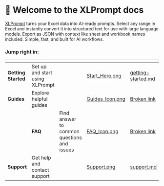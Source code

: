 # 👋 Welcome to the XLPrompt docs

[XLPrompt](https://pythonandvba.com/xlprompt) turns your Excel data into AI-ready prompts. Select any range in Excel and instantly convert it into structured text for use with large language models. Export as JSON with context like sheet and workbook names included. Simple, fast, and built for AI workflows.

### Jump right in:

<table data-view="cards"><thead><tr><th></th><th></th><th></th><th data-hidden data-card-cover data-type="files"></th><th data-hidden data-card-target data-type="content-ref"></th></tr></thead><tbody><tr><td><strong>Getting Started</strong></td><td>Set up and start using XLPrompt</td><td></td><td><a href=".gitbook/assets/Start_Here.png">Start_Here.png</a></td><td><a href="fundamentals/getting-started.md">getting-started.md</a></td></tr><tr><td><strong>Guides</strong></td><td>Explore helpful guides</td><td></td><td><a href=".gitbook/assets/Guides_Icon.png">Guides_Icon.png</a></td><td><a href="broken-reference">Broken link</a></td></tr><tr><td></td><td><strong>FAQ</strong></td><td>Find answer to common questions and issues</td><td><a href=".gitbook/assets/FAQ_Icon.png">FAQ_Icon.png</a></td><td><a href="broken-reference">Broken link</a></td></tr><tr><td><strong>Support</strong></td><td>Get help and contact support</td><td></td><td><a href=".gitbook/assets/Support.png">Support.png</a></td><td><a href="fundamentals/support.md">support.md</a></td></tr></tbody></table>

